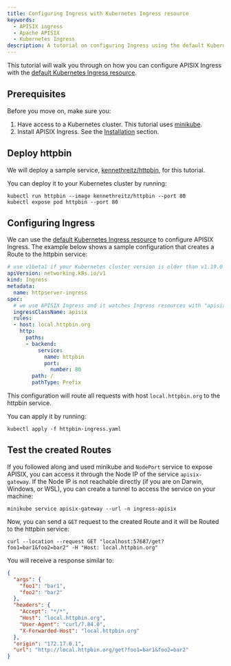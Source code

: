 ```yaml
---
title: Configuring Ingress with Kubernetes Ingress resource
keywords:
  - APISIX ingress
  - Apache APISIX
  - Kubernetes Ingress
description: A tutorial on configuring Ingress using the default Kubernetes Ingress resource.
---
```

<!--
#
# Licensed to the Apache Software Foundation (ASF) under one or more
# contributor license agreements.  See the NOTICE file distributed with
# this work for additional information regarding copyright ownership.
# The ASF licenses this file to You under the Apache License, Version 2.0
# (the "License"); you may not use this file except in compliance with
# the License.  You may obtain a copy of the License at
#
#     http://www.apache.org/licenses/LICENSE-2.0
#
# Unless required by applicable law or agreed to in writing, software
# distributed under the License is distributed on an "AS IS" BASIS,
# WITHOUT WARRANTIES OR CONDITIONS OF ANY KIND, either express or implied.
# See the License for the specific language governing permissions and
# limitations under the License.
#
-->

This tutorial will walk you through on how you can configure APISIX Ingress with the [default Kubernetes Ingress resource](https://kubernetes.io/docs/concepts/services-networking/ingress/).

## Prerequisites

Before you move on, make sure you:

1. Have access to a Kubernetes cluster. This tutorial uses [minikube](https://github.com/kubernetes/minikube).
2. Install APISIX Ingress. See the [Installation](https://apisix.apache.org/docs/ingress-controller/deployments/minikube) section.

## Deploy httpbin

We will deploy a sample service, [kennethreitz/httpbin](https://hub.docker.com/r/kennethreitz/httpbin/), for this tutorial.

You can deploy it to your Kubernetes cluster by running:

```shell
kubectl run httpbin --image kennethreitz/httpbin --port 80
kubectl expose pod httpbin --port 80
```

## Configuring Ingress

We can use the [default Kubernetes Ingress resource](https://kubernetes.io/docs/concepts/services-networking/ingress/#the-ingress-resource) to configure APISIX Ingress. The example below shows a sample configuration that creates a Route to the httpbin service:

```yaml title="httpbin-ingress.yaml"
# use v1beta1 if your Kubernetes cluster version is older than v1.19.0
apiVersion: networking.k8s.io/v1
kind: Ingress
metadata:
  name: httpserver-ingress
spec:
  # we use APISIX Ingress and it watches Ingress resources with "apisix" ingressClassName
  ingressClassName: apisix
  rules:
  - host: local.httpbin.org
    http:
      paths:
      - backend:
          service:
            name: httpbin
            port:
              number: 80
        path: /
        pathType: Prefix
```

This configuration will route all requests with host `local.httpbin.org` to the httpbin service.

You can apply it by running:

```shell
kubectl apply -f httpbin-ingress.yaml
```

## Test the created Routes

If you followed along and used minikube and `NodePort` service to expose APISIX, you can access it through the Node IP of the service `apisix-gateway`. If the Node IP is not reachable directly (if you are on Darwin, Windows, or WSL), you can create a tunnel to access the service on your machine:

```shell
minikube service apisix-gateway --url -n ingress-apisix
```

Now, you can send a `GET` request to the created Route and it will be Routed to the httpbin service:

```shell
curl --location --request GET "localhost:57687/get?foo1=bar1&foo2=bar2" -H "Host: local.httpbin.org"
```

You will receive a response similar to:

```json title="output"
{
  "args": {
    "foo1": "bar1", 
    "foo2": "bar2"
  }, 
  "headers": {
    "Accept": "*/*", 
    "Host": "local.httpbin.org", 
    "User-Agent": "curl/7.84.0", 
    "X-Forwarded-Host": "local.httpbin.org"
  }, 
  "origin": "172.17.0.1", 
  "url": "http://local.httpbin.org/get?foo1=bar1&foo2=bar2"
}
```
